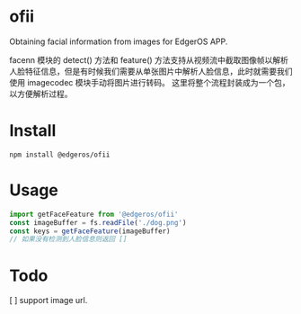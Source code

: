 # ofii
Obtaining facial information from images for EdgerOS APP.

facenn 模块的 detect() 方法和 feature() 方法支持从视频流中截取图像帧以解析人脸特征信息，但是有时候我们需要从单张图片中解析人脸信息，此时就需要我们使用 imagecodec 模块手动将图片进行转码。
这里将整个流程封装成为一个包，以方便解析过程。

# Install
```shell
npm install @edgeros/ofii
```

# Usage

```typescript
import getFaceFeature from '@edgeros/ofii'
const imageBuffer = fs.readFile('./dog.png')
const keys = getFaceFeature(imageBuffer)
// 如果没有检测到人脸信息则返回 []
```

# Todo
[ ] support image url.
